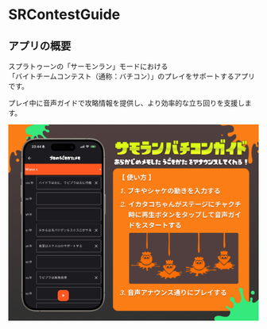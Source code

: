 # SRContestGuide

## アプリの概要
スプラトゥーンの「サーモンラン」モードにおける  
「バイトチームコンテスト（通称：バチコン）」のプレイをサポートするアプリです。  

プレイ中に音声ガイドで攻略情報を提供し、より効率的な立ち回りを支援します。

![](sr_contest_guide/assets/images/app_info.png)
